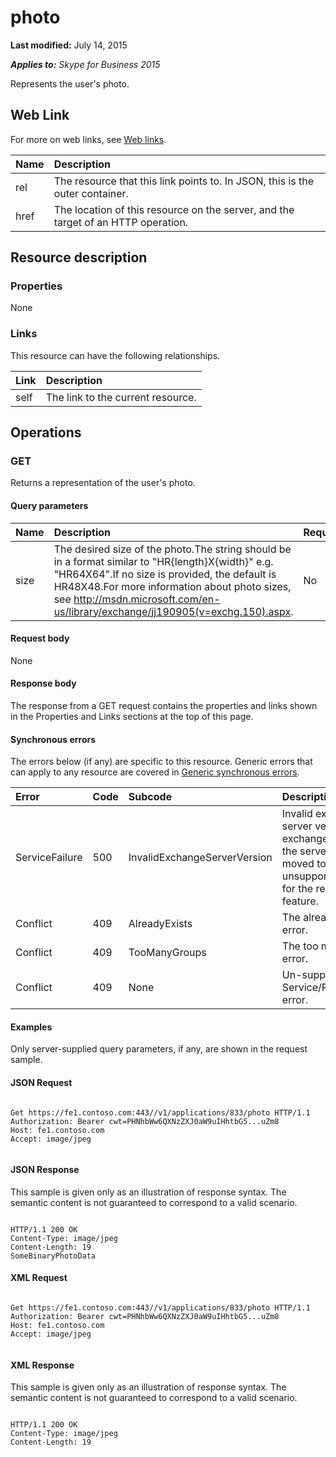 
# photo 


**Last modified:** July 14, 2015

_**Applies to:** Skype for Business 2015_

Represents the user's photo. 

## Web Link
<a name="sectionSection0"> </a>

For more on web links, see [Web links](WebLinks.md).



|**Name**|**Description**|
|:-----|:-----|
|rel|The resource that this link points to. In JSON, this is the outer container.|
|href|The location of this resource on the server, and the target of an HTTP operation.|

## Resource description
<a name="sectionSection1"> </a>




### Properties

None


### Links

This resource can have the following relationships.



|**Link**|**Description**|
|:-----|:-----|
|self|The link to the current resource.|

## Operations
<a name="sectionSection2"> </a>




### GET

Returns a representation of the user's photo.


#### Query parameters





|**Name**|**Description**|**Required?**|
|:-----|:-----|:-----|
|size|The desired size of the photo.The string should be in a format similar to "HR{length}X{width}" e.g. "HR64X64".If no size is provided, the default is HR48X48.For more information about photo sizes, see http://msdn.microsoft.com/en-us/library/exchange/jj190905(v=exchg.150).aspx.|No|

#### Request body

None


#### Response body

The response from a GET request contains the properties and links shown in the Properties and Links sections at the top of this page.


#### Synchronous errors

The errors below (if any) are specific to this resource. Generic errors that can apply to any resource are covered in [Generic synchronous errors](GenericSynchronousErrors.md).



|**Error**|**Code**|**Subcode**|**Description**|
|:-----|:-----|:-----|:-----|
|ServiceFailure|500|InvalidExchangeServerVersion|Invalid exchange server version.The exchange mailbox of the server might have moved to an unsupported version for the required feature.|
|Conflict|409|AlreadyExists|The already exists error.|
|Conflict|409|TooManyGroups|The too many groups error.|
|Conflict|409|None|Un-supported Service/Resource/API error.|

#### Examples

Only server-supplied query parameters, if any, are shown in the request sample.


#### JSON Request


```

Get https://fe1.contoso.com:443//v1/applications/833/photo HTTP/1.1
Authorization: Bearer cwt=PHNhbWw6QXNzZXJ0aW9uIHhtbG5...uZm8
Host: fe1.contoso.com
Accept: image/jpeg


```


#### JSON Response

This sample is given only as an illustration of response syntax. The semantic content is not guaranteed to correspond to a valid scenario.


```

HTTP/1.1 200 OK
Content-Type: image/jpeg
Content-Length: 19
SomeBinaryPhotoData

```


#### XML Request


```

Get https://fe1.contoso.com:443//v1/applications/833/photo HTTP/1.1
Authorization: Bearer cwt=PHNhbWw6QXNzZXJ0aW9uIHhtbG5...uZm8
Host: fe1.contoso.com
Accept: image/jpeg


```


#### XML Response

This sample is given only as an illustration of response syntax. The semantic content is not guaranteed to correspond to a valid scenario.


```

HTTP/1.1 200 OK
Content-Type: image/jpeg
Content-Length: 19


```

